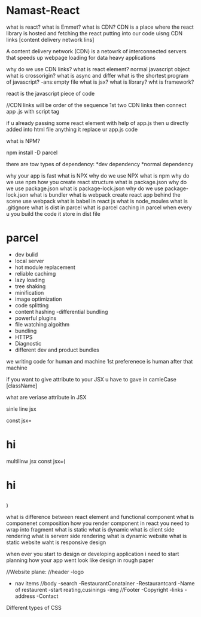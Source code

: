 # Namast-React
what is react?
what is Emmet?
what is CDN?
CDN is a place where the react library is hosted and fetching the react putting into our code uisng CDN links [content delivery network lins]

A content delivery network (CDN) is a netowrk of interconnected servers that speeds up webpage loading for data heavy applications

why do we use CDN links?
what is react element?
normal javascript object
what is crossorigin?
what is async and differ
what is the shortest program of javascript? 
-ans:empty file
what is jsx?
what is library?
wht is framework?

react is the javascript piece of code

//CDN links will be order of the sequence
1st two CDN links 
then connect app .js with script tag

if u already passing some react element with help of app.js then u directly added into html file anything it replace ur app.js code

what is NPM?

npm install
 -D parcel

there are tow types of dependency:
*dev dependency
*normal dependency

why your app is fast
what is NPX
why do we use NPX
what is npm
why do we use npm
how you create react structure
what is package.json
why do we use package.json
what is package-lock.json
why do we use package-lock.json
what is bundler
what is webpack
create react app behind the scene use webpack
what is babel in react js
what is node_moules
what is .gitignore
what is dist in parcel
what is parcel caching in parcel
when every u you build the code it store in dist file 

# parcel
- dev bulid
- local server
- hot module replacement 
- reliable cachimg
- lazy loading
- tree shaking
- minification
- image optimization
- code splitting
- content hashing
-differential bundling
- powerful plugins
- file watching algoithm
- bundling
- HTTPS
- Diagnostic
- different dev and product bundles

we writing code for human and machine 1st preferenece is human after that machine

if you want to give attribute to your JSX u have to gave in camleCase [className]

what are veriase attribute in JSX

sinle line jsx

const jsx=<h1>hi</h1>

multilinw jsx
const jsx=(<h1>
hi
</h1>)

what is difference between react element and functional component
what is componenet composition
how you render component in react
<reactcomponent/>  you need to wrap into fragment
what is static
what is dynamic
what is client side rendering
what is serverr side rendering
what is dynamic website
what is static website
waht is responsive design

when ever you start to design or developing application i need to start planning how your app went look like design in rough paper

//Website plane:
//header
 -logo
 - nav items
 //body
  -search
  -RestaurantConatainer
  -Restaurantcard
      -Name of restaurent
      -start reating,cusinings
      -img
//Footer
 -Copyright
 -links
 -address
 -Contact

 Different types of CSS
